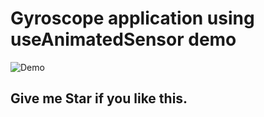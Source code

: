 # Gyroscope application using useAnimatedSensor demo

![Demo](./demo.gif)

## Give me Star if you like this.